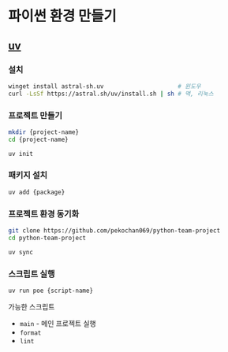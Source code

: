 # 파이썬 환경 만들기

## [uv](https://astral.sh/uv)

### 설치

```sh
winget install astral-sh.uv                     # 윈도우
curl -LsSf https://astral.sh/uv/install.sh | sh # 맥, 리눅스
```

### 프로젝트 만들기

```sh
mkdir {project-name}
cd {project-name}

uv init
```

### 패키지 설치

```sh
uv add {package}
```

### 프로젝트 환경 동기화

```sh
git clone https://github.com/pekochan069/python-team-project
cd python-team-project

uv sync
```

### 스크립트 실행

```sh
uv run poe {script-name}
```

가능한 스크립트

- `main` - 메인 프로젝트 실행
- `format`
- `lint`
